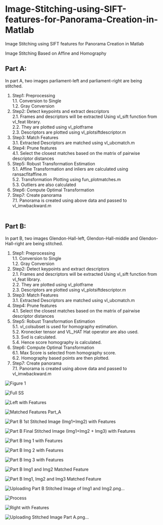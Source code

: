 # Image-Stitching-using-SIFT-features-for-Panorama-Creation-in-Matlab
Image Stitching using SIFT features for Panorama Creation in Matlab

Image Stitching Based on Affine and Homography
## Part A:
In part A, two images parliament-left and parliament-right are being stitched.
  1.	Step1: Preprocessing<br>
    1.1.	Conversion to Single<br>
    1.2.	Gray Conversion<br>
  2.	Step2: Detect keypoints and extract descriptors<br>
    2.1.	Frames and descriptors will be extracted Using vl_sift function from vl_feat library.<br>
    2.2.	They are plotted using vl_plotframe<br>
    2.3.	Descriptors are plotted using vl_plotsiftdescriptor.m<br>
  3.	Step3: Match Features<br>
    3.1.	Extracted Descriptors are matched using vl_ubcmatch.m<br>
  4.	Step4: Prune features<br>
    4.1.	Select the closest matches based on the matrix of pairwise descriptor distances<br>
  5.	Step5: Robust Transformation Estimation<br>
    5.1.	Affine Transformation and inliers are calculated using ransacfitaffine.m<br>
    5.2.	Transformation Plotting using fun_plotmatches.m<br>
    5.3.	Outliers are also calculated<br>
  6.	Step6: Compute Optimal Transformation<br>
  7.	Step7: Create panorama<br>
    7.1.	Panorama is created using above data and passed to vl_imwbackward.m<br>
 <br>
## Part B:<br>
In part B, two images Glendon-Hall-left, Glendon-Hall-middle and Glendon-Hall-right are being stitched.<br>
  1.	Step1: Preprocessing<br>
    1.1.	Conversion to Single<br>
    1.2.	Gray Conversion<br>
  2.	Step2: Detect keypoints and extract descriptors<br>
    2.1.	Frames and descriptors will be extracted Using vl_sift function from vl_feat library.<br>
    2.2.	They are plotted using vl_plotframe<br>
    2.3.	Descriptors are plotted using vl_plotsiftdescriptor.m<br>
  3.	Step3: Match Features<br>
    3.1.	Extracted Descriptors are matched using vl_ubcmatch.m<br>
  4.	Step4: Prune features<br>
    4.1.	Select the closest matches based on the matrix of pairwise descriptor distances<br>
  5.	Step5: Robust Transformation Estimation<br>
    5.1.	vl_colsubset is used for homography estimation.<br>
    5.2.	Kronecker tensor and VL_HAT  Hat operator are also used.<br>
    5.3.	Svd is calculated.<br>
    5.4.	Hence score homography is calculated.<br>
  6.	Step6: Compute Optimal Transformation <br>
    6.1.	Max Score is selected from homography score.<br>
    6.2.	Homography based points are then plotted.<br>
  7.	Step7: Create panorama<br>
    7.1.	Panorama is created using above data and passed to vl_imwbackward.m <br>

![Figure 1](https://user-images.githubusercontent.com/25412736/177797140-a7b4d181-5f86-496f-8f37-6373ff897945.jpg)


![Full SS](https://user-images.githubusercontent.com/25412736/177797154-74841ac5-8cb1-4653-9663-84f18dee0e89.PNG)

![Left with Features](https://user-images.githubusercontent.com/25412736/177797167-d6ec240e-8c73-4406-82cc-916a03093076.png)


![Matched Features Part_A](https://user-images.githubusercontent.com/25412736/177797178-af259008-cd04-4011-befa-6714ed1b14d6.png)


![Part B 1st Stitched Image (Img1+Img2) with Features](https://user-images.githubusercontent.com/25412736/177797194-e9532da5-b27f-4160-b678-7803de7f2d19.png)


![Part B Final Stitched Image (Img1+Img2 + Img3) with Features](https://user-images.githubusercontent.com/25412736/177797203-3bb9d3c6-c1bd-48df-952b-b74dc0734005.png)


![Part B Img 1 with Features](https://user-images.githubusercontent.com/25412736/177797220-999f5543-1c7c-4840-a839-5664732cdb03.png)


![Part B Img 2 with Features](https://user-images.githubusercontent.com/25412736/177797230-bd50985a-b9da-40ca-a4a3-f6ddab977707.png)


![Part B Img 3 with Features](https://user-images.githubusercontent.com/25412736/177797242-96e658c9-4c59-4d05-b682-882982df31e8.png)


![Part B Img1 and Img2 Matched Feature](https://user-images.githubusercontent.com/25412736/177797255-1e7e5039-f692-4013-9434-fcc6b218f9ff.png)


  ![Part B Img1, Img2 and Img3 Matched Feature](https://user-images.githubusercontent.com/25412736/177797265-7d8ccd09-91a5-4b58-a454-2c8c95a682be.png)


![Uploading Part B Stitched Image of Img1 and Img2.png…]()


![Process](https://user-images.githubusercontent.com/25412736/177797288-b4972a7d-8d92-4d85-92e8-e0dd9c684378.PNG)


![Right with Features](https://user-images.githubusercontent.com/25412736/177797301-c16f829c-f87c-4e43-902e-4639b1116459.png)


![Uploading Stitched Image Part A.png…]()


